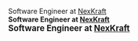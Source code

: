 Software Engineer at [NexKraft](https://www.nexkraft.com/)  
**Software Engineer at [NexKraft](https://www.nexkraft.com/)**  
**<span style="font-size: larger;">Software Engineer at [NexKraft](https://www.nexkraft.com/)</span>**  
